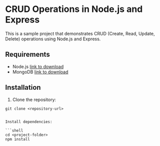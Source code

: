 # CRUD Operations in Node.js and Express

This is a sample project that demonstrates CRUD (Create, Read, Update, Delete) operations using Node.js and Express.

## Requirements

- Node.js [link to download](https://nodejs.org/en/download/)
- MongoDB [link to download](https://www.mongodb.com/try/download/community)

## Installation

1. Clone the repository:

```shell
git clone <repository-url>


Install dependencies:

```shell    
cd <project-folder>
npm install

